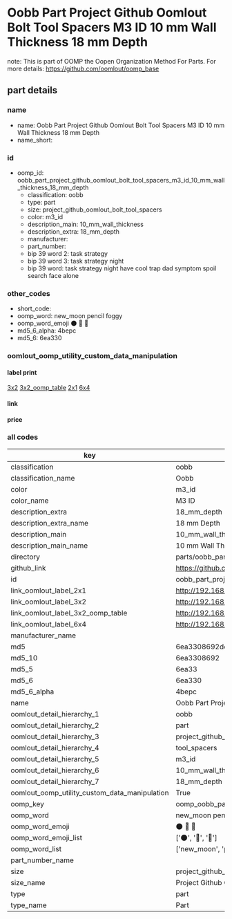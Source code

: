 # Oobb Part Project Github Oomlout Bolt Tool Spacers M3 ID 10 mm Wall Thickness 18 mm Depth  

note: This is part of OOMP the Oopen Organization Method For Parts. For more details: https://github.com/oomlout/oomp_base

##  part details
  







### name
* name: Oobb Part Project Github Oomlout Bolt Tool Spacers M3 ID 10 mm Wall Thickness 18 mm Depth
* name_short: 
### id
* oomp_id: oobb_part_project_github_oomlout_bolt_tool_spacers_m3_id_10_mm_wall_thickness_18_mm_depth
  * classification: oobb
  * type: part
  * size: project_github_oomlout_bolt_tool_spacers
  * color: m3_id
  * description_main: 10_mm_wall_thickness
  * description_extra: 18_mm_depth
  * manufacturer: 
  * part_number: 
  * bip 39 word 2: task strategy
  * bip 39 word 3: task strategy night
  * bip 39 word: task strategy night have cool trap dad symptom spoil search face alone

### other_codes
* short_code: 
* oomp_word: new_moon pencil foggy
* oomp_word_emoji :new_moon: :pencil: :foggy:
* md5_6_alpha: 4bepc
* md5_6: 6ea330






### oomlout_oomp_utility_custom_data_manipulation
#### label print
[3x2](http://192.168.1.245:1112/?label=oomp%204bepc)
[3x2_oomp_table](http://192.168.1.108:1112/?label=oomp%204bepc)
[2x1](http://192.168.1.242:1112/?label=oomp%204bepc)
[6x4](http://192.168.1.55:1112/?label=oomp%204bepc)    

#### link

                              

#### price







### all codes 
| key | value |  
| --- | --- |  
| classification | oobb |  
| classification_name | Oobb |  
| color | m3_id |  
| color_name | M3 ID |  
| description_extra | 18_mm_depth |  
| description_extra_name | 18 mm Depth |  
| description_main | 10_mm_wall_thickness |  
| description_main_name | 10 mm Wall Thickness |  
| directory | parts/oobb_part_project_github_oomlout_bolt_tool_spacers_m3_id_10_mm_wall_thickness_18_mm_depth |  
| github_link | https://github.com/oomlout/oomlout_oomp_part_src/tree/main/parts/oobb_part_project_github_oomlout_bolt_tool_spacers_m3_id_10_mm_wall_thickness_18_mm_depth |  
| id | oobb_part_project_github_oomlout_bolt_tool_spacers_m3_id_10_mm_wall_thickness_18_mm_depth |  
| link_oomlout_label_2x1 | http://192.168.1.242:1112/?label=oomp%204bepc |  
| link_oomlout_label_3x2 | http://192.168.1.245:1112/?label=oomp%204bepc |  
| link_oomlout_label_3x2_oomp_table | http://192.168.1.108:1112/?label=oomp%204bepc |  
| link_oomlout_label_6x4 | http://192.168.1.55:1112/?label=oomp%204bepc |  
| manufacturer_name |  |  
| md5 | 6ea3308692dc86df9d17e69b2b35b6f0 |  
| md5_10 | 6ea3308692 |  
| md5_5 | 6ea33 |  
| md5_6 | 6ea330 |  
| md5_6_alpha | 4bepc |  
| name | Oobb Part Project Github Oomlout Bolt Tool Spacers M3 ID 10 mm Wall Thickness 18 mm Depth |  
| oomlout_detail_hierarchy_1 | oobb |  
| oomlout_detail_hierarchy_2 | part |  
| oomlout_detail_hierarchy_3 | project_github_bolt |  
| oomlout_detail_hierarchy_4 | tool_spacers |  
| oomlout_detail_hierarchy_5 | m3_id |  
| oomlout_detail_hierarchy_6 | 10_mm_wall_thickness |  
| oomlout_detail_hierarchy_7 | 18_mm_depth |  
| oomlout_oomp_utility_custom_data_manipulation | True |  
| oomp_key | oomp_oobb_part_project_github_oomlout_bolt_tool_spacers_m3_id_10_mm_wall_thickness_18_mm_depth |  
| oomp_word | new_moon pencil foggy |  
| oomp_word_emoji | :new_moon: :pencil: :foggy: |  
| oomp_word_emoji_list | [':new_moon:', ':pencil:', ':foggy:'] |  
| oomp_word_list | ['new_moon', 'pencil', 'foggy'] |  
| part_number_name |  |  
| size | project_github_oomlout_bolt_tool_spacers |  
| size_name | Project Github Oomlout Bolt Tool Spacers |  
| type | part |  
| type_name | Part |  

